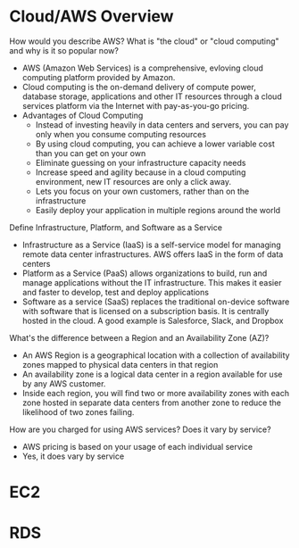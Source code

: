 # Cloud/AWS Overview

How would you describe AWS? What is "the cloud" or "cloud computing" and why is it so popular now?
- AWS (Amazon Web Services) is a comprehensive, evloving cloud computing platform provided by Amazon.
- Cloud computing is the on-demand delivery of compute power, database storage, applications and other IT resources through a cloud services platform via the Internet with pay-as-you-go pricing.
- Advantages of Cloud Computing
	- Instead of investing heavily in data centers and servers, you can pay only when you consume computing resources
	- By using cloud computing, you can achieve a lower variable cost than you can get on your own
	- Eliminate guessing on your infrastructure capacity needs
	- Increase speed and agility because in a cloud computing environment, new IT resources are only a click away.
	- Lets you focus on your own customers, rather than on the infrastructure
	- Easily deploy your application in multiple regions around the world

Define Infrastructure, Platform, and Software as a Service
- Infrastructure as a Service (IaaS) is a self-service model for managing remote data center infrastructures. AWS offers IaaS in the form of data centers
- Platform as a Service (PaaS) allows organizations to build, run and manage applications without the IT infrastructure. This makes it easier and faster to develop, test and deploy applications
- Software as a service (SaaS) replaces the traditional on-device software with software that is licensed on a subscription basis. It is centrally hosted in the cloud. A good example is Salesforce, Slack, and Dropbox

What's the difference between a Region and an Availability Zone (AZ)?
- An AWS Region is a geographical location with a collection of availability zones mapped to physical data centers in that region
- An availability zone is a logical data center in a region available for use by any AWS customer.
- Inside each region, you will find two or more availability zones with each zone hosted in separate data centers from another zone to reduce the likelihood of two zones failing.

How are you charged for using AWS services? Does it vary by service?
 - AWS pricing is based on your usage of each individual service
 - Yes, it does vary by service


# EC2

# RDS
